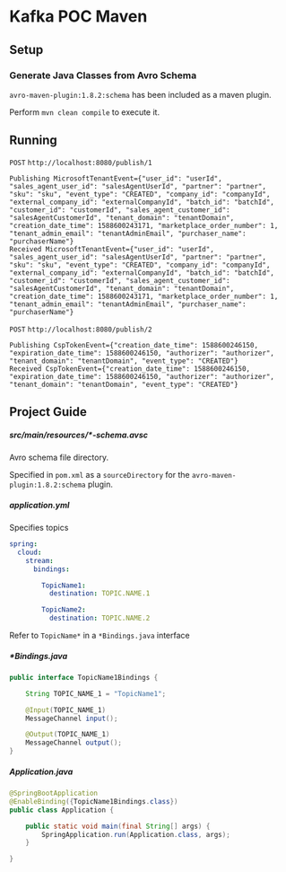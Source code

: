 # Kafka POC Maven

## Setup

### Generate Java Classes from Avro Schema

`avro-maven-plugin:1.8.2:schema` has been included as a maven plugin. 

Perform `mvn clean compile` to execute it.

## Running

`POST` `http://localhost:8080/publish/1`

```
Publishing MicrosoftTenantEvent={"user_id": "userId", "sales_agent_user_id": "salesAgentUserId", "partner": "partner", "sku": "sku", "event_type": "CREATED", "company_id": "companyId", "external_company_id": "externalCompanyId", "batch_id": "batchId", "customer_id": "customerId", "sales_agent_customer_id": "salesAgentCustomerId", "tenant_domain": "tenantDomain", "creation_date_time": 1588600243171, "marketplace_order_number": 1, "tenant_admin_email": "tenantAdminEmail", "purchaser_name": "purchaserName"}
Received MicrosoftTenantEvent={"user_id": "userId", "sales_agent_user_id": "salesAgentUserId", "partner": "partner", "sku": "sku", "event_type": "CREATED", "company_id": "companyId", "external_company_id": "externalCompanyId", "batch_id": "batchId", "customer_id": "customerId", "sales_agent_customer_id": "salesAgentCustomerId", "tenant_domain": "tenantDomain", "creation_date_time": 1588600243171, "marketplace_order_number": 1, "tenant_admin_email": "tenantAdminEmail", "purchaser_name": "purchaserName"}
```

`POST` `http://localhost:8080/publish/2`

```
Publishing CspTokenEvent={"creation_date_time": 1588600246150, "expiration_date_time": 1588600246150, "authorizer": "authorizer", "tenant_domain": "tenantDomain", "event_type": "CREATED"}
Received CspTokenEvent={"creation_date_time": 1588600246150, "expiration_date_time": 1588600246150, "authorizer": "authorizer", "tenant_domain": "tenantDomain", "event_type": "CREATED"}
```

## Project Guide

##### src/main/resources/*-schema.avsc

Avro schema file directory. 

Specified in `pom.xml` as a `sourceDirectory` for the `avro-maven-plugin:1.8.2:schema` plugin.

##### application.yml

Specifies topics

```yml
spring:
  cloud:
    stream:
      bindings:

        TopicName1:
          destination: TOPIC.NAME.1

        TopicName2:
          destination: TOPIC.NAME.2
```

Refer to `TopicName*` in a `*Bindings.java` interface 

##### *Bindings.java

```java
public interface TopicName1Bindings {

    String TOPIC_NAME_1 = "TopicName1";

    @Input(TOPIC_NAME_1)
    MessageChannel input();

    @Output(TOPIC_NAME_1)
    MessageChannel output();
}
```

##### Application.java

```java
@SpringBootApplication
@EnableBinding({TopicName1Bindings.class})
public class Application {

    public static void main(final String[] args) {
        SpringApplication.run(Application.class, args);
    }

}
```
